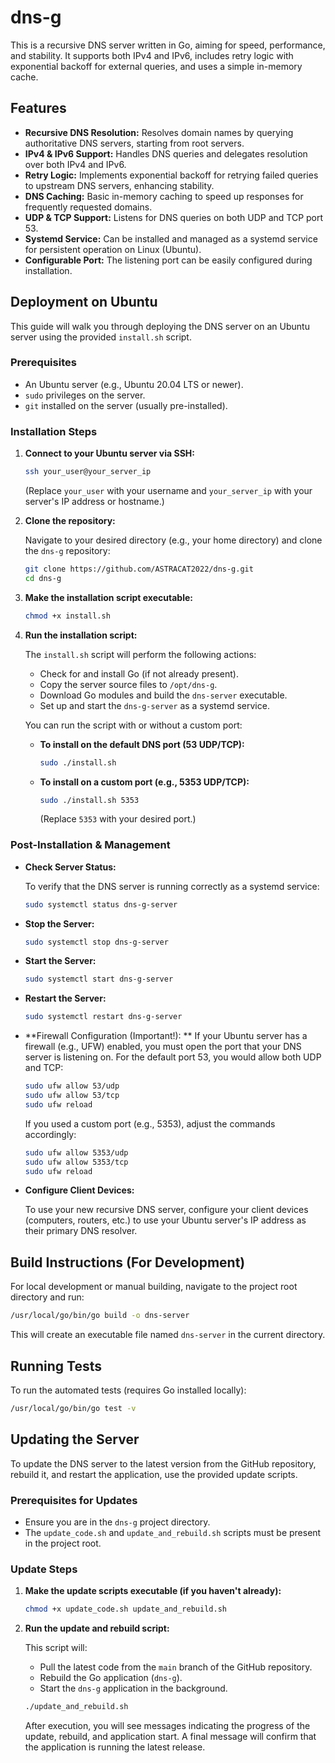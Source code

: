 # dns-g

This is a recursive DNS server written in Go, aiming for speed, performance, and stability. It supports both IPv4 and IPv6, includes retry logic with exponential backoff for external queries, and uses a simple in-memory cache.

## Features

*   **Recursive DNS Resolution:** Resolves domain names by querying authoritative DNS servers, starting from root servers.
*   **IPv4 & IPv6 Support:** Handles DNS queries and delegates resolution over both IPv4 and IPv6.
*   **Retry Logic:** Implements exponential backoff for retrying failed queries to upstream DNS servers, enhancing stability.
*   **DNS Caching:** Basic in-memory caching to speed up responses for frequently requested domains.
*   **UDP & TCP Support:** Listens for DNS queries on both UDP and TCP port 53.
*   **Systemd Service:** Can be installed and managed as a systemd service for persistent operation on Linux (Ubuntu).
*   **Configurable Port:** The listening port can be easily configured during installation.

## Deployment on Ubuntu

This guide will walk you through deploying the DNS server on an Ubuntu server using the provided `install.sh` script.

### Prerequisites

*   An Ubuntu server (e.g., Ubuntu 20.04 LTS or newer).
*   `sudo` privileges on the server.
*   `git` installed on the server (usually pre-installed).

### Installation Steps

1.  **Connect to your Ubuntu server via SSH:**

    ```bash
    ssh your_user@your_server_ip
    ```
    (Replace `your_user` with your username and `your_server_ip` with your server's IP address or hostname.)

2.  **Clone the repository:**

    Navigate to your desired directory (e.g., your home directory) and clone the `dns-g` repository:

    ```bash
    git clone https://github.com/ASTRACAT2022/dns-g.git
    cd dns-g
    ```

3.  **Make the installation script executable:**

    ```bash
    chmod +x install.sh
    ```

4.  **Run the installation script:**

    The `install.sh` script will perform the following actions:
    *   Check for and install Go (if not already present).
    *   Copy the server source files to `/opt/dns-g`.
    *   Download Go modules and build the `dns-server` executable.
    *   Set up and start the `dns-g-server` as a systemd service.

    You can run the script with or without a custom port:

    *   **To install on the default DNS port (53 UDP/TCP):**

        ```bash
        sudo ./install.sh
        ```

    *   **To install on a custom port (e.g., 5353 UDP/TCP):**

        ```bash
        sudo ./install.sh 5353
        ```
        (Replace `5353` with your desired port.)

### Post-Installation & Management

*   **Check Server Status:**

    To verify that the DNS server is running correctly as a systemd service:

    ```bash
    sudo systemctl status dns-g-server
    ```

*   **Stop the Server:**

    ```bash
    sudo systemctl stop dns-g-server
    ```

*   **Start the Server:**

    ```bash
    sudo systemctl start dns-g-server
    ```

*   **Restart the Server:**

    ```bash
    sudo systemctl restart dns-g-server
    ```

*   **Firewall Configuration (Important!):
**
    If your Ubuntu server has a firewall (e.g., UFW) enabled, you must open the port that your DNS server is listening on. For the default port 53, you would allow both UDP and TCP:

    ```bash
    sudo ufw allow 53/udp
    sudo ufw allow 53/tcp
    sudo ufw reload
    ```

    If you used a custom port (e.g., 5353), adjust the commands accordingly:

    ```bash
    sudo ufw allow 5353/udp
    sudo ufw allow 5353/tcp
    sudo ufw reload
    ```

*   **Configure Client Devices:**

    To use your new recursive DNS server, configure your client devices (computers, routers, etc.) to use your Ubuntu server's IP address as their primary DNS resolver.

## Build Instructions (For Development)

For local development or manual building, navigate to the project root directory and run:

```bash
/usr/local/go/bin/go build -o dns-server
```

This will create an executable file named `dns-server` in the current directory.

## Running Tests

To run the automated tests (requires Go installed locally):

```bash
/usr/local/go/bin/go test -v
```

## Updating the Server

To update the DNS server to the latest version from the GitHub repository, rebuild it, and restart the application, use the provided update scripts.

### Prerequisites for Updates

*   Ensure you are in the `dns-g` project directory.
*   The `update_code.sh` and `update_and_rebuild.sh` scripts must be present in the project root.

### Update Steps

1.  **Make the update scripts executable (if you haven't already):**

    ```bash
    chmod +x update_code.sh update_and_rebuild.sh
    ```

2.  **Run the update and rebuild script:**

    This script will:
    *   Pull the latest code from the `main` branch of the GitHub repository.
    *   Rebuild the Go application (`dns-g`).
    *   Start the `dns-g` application in the background.

    ```bash
    ./update_and_rebuild.sh
    ```

    After execution, you will see messages indicating the progress of the update, rebuild, and application start. A final message will confirm that the application is running the latest release.
